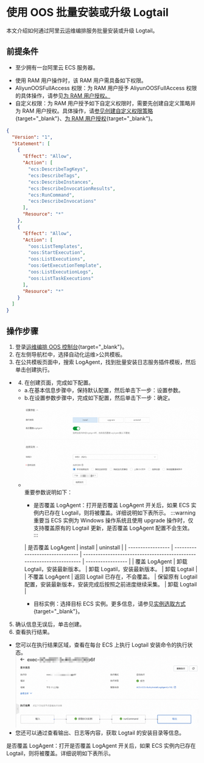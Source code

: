 # 使用 OOS 批量安装或升级 Logtail

本文介绍如何通过阿里云运维编排服务批量安装或升级 Logtail。

## 前提条件

- 至少拥有一台阿里云 ECS 服务器。

* 使用 RAM 用户操作时，该 RAM 用户需具备如下权限。
* AliyunOOSFullAccess 权限：为 RAM 用户授予 AliyunOOSFullAccess 权限的具体操作，请参见[为 RAM 用户授权。](https://help.aliyun.com/zh/ram/user-guide/grant-permissions-to-the-ram-user?spm=a2c4g.11186623.0.i11)
* 自定义权限：为 RAM 用户授予如下自定义权限时，需要先创建自定义策略并为 RAM 用户授权。具体操作，请[参见创建自定义权限策略](https://help.aliyun.com/zh/ram/user-guide/create-a-custom-policy?spm=a2c4g.11186623.0.i17){target="\_blank"}、[为 RAM 用户授权](https://help.aliyun.com/zh/ram/user-guide/grant-permissions-to-the-ram-user?spm=a2c4g.11186623.0.i18){target="\_blank"}。

```json
{
  "Version": "1",
  "Statement": [
    {
      "Effect": "Allow",
      "Action": [
        "ecs:DescribeTagKeys",
        "ecs:DescribeTags",
        "ecs:DescribeInstances",
        "ecs:DescribeInvocationResults",
        "ecs:RunCommand",
        "ecs:DescribeInvocations"
      ],
      "Resource": "*"
    },
    {
      "Effect": "Allow",
      "Action": [
        "oos:ListTemplates",
        "oos:StartExecution",
        "oos:ListExecutions",
        "oos:GetExecutionTemplate",
        "oos:ListExecutionLogs",
        "oos:ListTaskExecutions"
      ],
      "Resource": "*"
    }
  ]
}
```

## 操作步骤

1.  登录[运维编排 OOS 控制台](https://account.aliyun.com/login/login.htm?oauth_callback=https%3A%2F%2Foos.console.aliyun.com%2F%3Fspm%3Da2c4g.11186623.0.0.69233028xdubSL&lang=zh){target="\_blank"}。
2.  在左侧导航栏中，选择自动化运维>公共模板。
3.  在公共模板页面中，搜索 LogAgent，找到批量安装日志服务插件模板，然后单击创建执行。

- 4. 在创建页面，完成如下配置。

  - a.在基本信息步骤中，保持默认配置，然后单击下一步：设置参数。
  - b.在设置参数步骤中，完成如下配置，然后单击下一步：确定。

  * ![image.png](./img/oss1.png)
    重要参数说明如下：

    - 是否覆盖 LogAgent：打开是否覆盖 LogAgent 开关后，如果 ECS 实例内已存在 Logtail，则将被覆盖。详细说明如下表所示。
      :::warning
      重要当 ECS 实例为 Windows 操作系统且使用 upgrade 操作时，仅支持覆盖原有的 Logtail 更新，是否覆盖 LogAgent 配置不会生效。
      :::

    | 是否覆盖 LogAgent | install                                                      | uninstall |
    | ----------------- | ------------------------------- | --------------------------------------------------------------------- | ----------------- |
    | 覆盖 LogAgent     | 卸载 Logtail，安装最新版本。    | 卸载 Logatil，安装最新版本。                                          | 卸载 Logtail      |
    | 不覆盖 LogAgent   | 返回 Logtail 已存在，不会覆盖。 | 保留原有 Logtail 配置，安装最新版本，安装完成后按照之前进度继续采集。 | 卸载 Logtail      |

    - 目标实例：选择目标 ECS 实例。更多信息，请参见[实例选取方式](https://help.aliyun.com/zh/sls/user-guide/install-logtail-on-ecs-instances?spm=a2c4g.11186623.0.i3#table-pf1-ty1-5qj){target="\_blank"}。

5. 确认信息无误后，单击创建。
6. 查看执行结果。

- 您可以在执行结果区域，查看在每台 ECS 上执行 Logtail 安装命令的执行状态。
  ![image.png](./img/oss2.png)
- 您还可以通过查看输出、日志等内容，获取 Logtail 的安装目录等信息。

是否覆盖 LogAgent：打开是否覆盖 LogAgent 开关后，如果 ECS 实例内已存在 Logtail，则将被覆盖。详细说明如下表所示。

